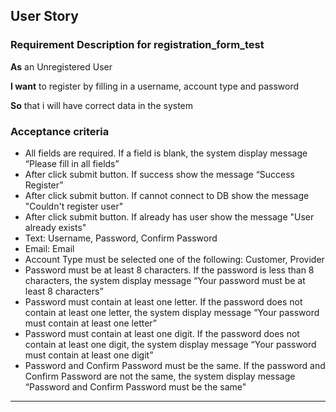 ## User Story

### Requirement Description for registration_form_test

**As** an Unregistered User

**I want** to register by filling in a username, account type and password

**So** that i will have correct data in the system

### Acceptance criteria

- All fields are required. If a field is blank, the system display message “Please fill in all fields”
- After click submit button. If success show the message “Success Register”
- After click submit button. If cannot connect to DB show the message "Couldn't register user"
- After click submit button. If already has user show the message "User already exists"
- Text: Username, Password, Confirm Password
- Email: Email
- Account Type must be selected one of the following: Customer, Provider
- Password must be at least 8 characters. If the password is less than 8 characters, the system display message “Your password must be at least 8 characters”
- Password must contain at least one letter. If the password does not contain at least one letter, the system display message “Your password must contain at least one letter”
- Password must contain at least one digit. If the password does not contain at least one digit, the system display message “Your password must contain at least one digit”
- Password and Confirm Password must be the same. If the password and Confirm Password are not the same, the system display message “Password and Confirm Password must be the same”

---
